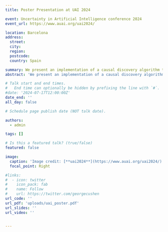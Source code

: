 ```yaml
---
title: Poster Presentation at UAI 2024

event: Uncertainty in Artificial Intelligence conference 2024
event_url: https://www.auai.org/uai2024/

location: Barcelona
address:
  street: 
  city: 
  region: 
  postcode: 
  country: Spain

summary: We present an implementation of a causal discovery algorithm that works under relaxed conditions.
abstract: 'We present an implementation of a causal discovery algorithm that works under relaxed conditions.'

# Talk start and end times.
#   End time can optionally be hidden by prefixing the line with `#`.
#date: '2024-07-17T12:00:00Z'
date_end: ''
all_day: false

# Schedule page publish date (NOT talk date).

authors:
  - admin

tags: []

# Is this a featured talk? (true/false)
featured: false

image:
  caption: 'Image credit: [**uai2024**](https://www.auai.org/uai2024/)'
  focal_point: Right

#links:
#  - icon: twitter
#    icon_pack: fab
#    name: Follow
#    url: https://twitter.com/georgecushen
url_code: ''
url_pdf: 'uploads/uai_poster.pdf'
url_slides: ''
url_video: ''


---
```



